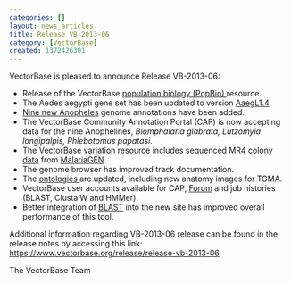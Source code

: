 ```yaml
---
categories: []
layout: news_articles
title: Release VB-2013-06
category: [VectorBase]
created: 1372426301
---
```

<p>VectorBase is pleased to announce Release VB-2013-06:</p>
<ul> <li>Release of the VectorBase <a href="https://www.vectorbase.org/popbio">population biology (PopBio) </a> resource.</li> <li>The Aedes aegypti gene set has been updated to version <a href="https://www.vectorbase.org/organisms/aedes-aegypti/liverpool-lvp/AaegL1.4">AaegL1.4</a> </li><li><a href="https://www.vectorbase.org/projects/genome-analysis-vectorial-capacity-major-anopheles-vectors-malaria-parasites ">Nine new Anopheles</a> genome annotations have been added.</li><li>The VectorBase Community Annotation Portal (CAP) is now accepting data for the nine Anophelines, <em>Biomphalaria glabrata, Lutzomyia longipalpis, Phlebotomus papatasi</em>.</li><li>The VectorBase <a href="https://www.vectorbase.org/Anopheles_gambiae/Info/Index">variation resource</a> includes sequenced <a href="http://www.mr4.org">MR4 colony data</a> from <a href="http://www.malariagen.net">MalariaGEN</a>.</li><li>The genome browser has improved track documentation.</li><li>The <a href="https://www.vectorbase.org/content/ontology-browser">ontologies </a> are updated, including new anatomy images for TGMA.</li><li>VectorBase user accounts available for CAP, <a href="">Forum</a> and job histories (BLAST, ClustalW and HMMer).</li><li>Better integration of <a href="https://www.vectorbase.org/blast">BLAST</a> into the new site has improved overall performance of this tool.</li> </ul>

<p>Additional information regarding VB-2013-06 release can be found in the release notes by accessing this link: 
<a href="https://www.vectorbase.org/release/release-vb-2013-06">https://www.vectorbase.org/release/release-vb-2013-06</a></p>

<p>The VectorBase Team</p>
